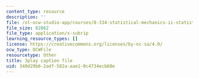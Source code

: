 ```yaml
---
content_type: resource
description: ''
file: /ol-ocw-studio-app/courses/8-334-statistical-mechanics-ii-statistical-physics-of-fields-spring-2014/340d29b62adf582aaae10c4734ecb60e_bQ-miBkhy9M.vtt
file_size: 82862
file_type: application/x-subrip
learning_resource_types: []
license: https://creativecommons.org/licenses/by-nc-sa/4.0/
ocw_type: OCWFile
resourcetype: Other
title: 3play caption file
uid: 340d29b6-2adf-582a-aae1-0c4734ecb60e
---
```

